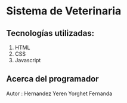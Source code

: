 # Sistema de Veterinaria

## Tecnologías utilizadas:

1. HTML
2. CSS
3. Javascript

## Acerca del programador
Autor : Hernandez Yeren Yorghet Fernanda
